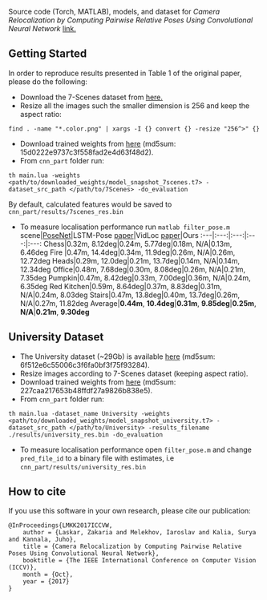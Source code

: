 
Source code (Torch, MATLAB), models, and dataset for _Camera Relocalization by Computing Pairwise Relative Poses Using Convolutional Neural Network_ [link.](http://openaccess.thecvf.com/content_ICCV_2017_workshops/papers/w17/Laskar_Camera_Relocalization_by_ICCV_2017_paper.pdf)

## Getting Started
In order to reproduce results presented in Table 1 of the original paper, please do the following:
* Download the 7-Scenes dataset from [here.](https://www.microsoft.com/en-us/research/project/rgb-d-dataset-7-scenes/)
* Resize all the images such the smaller dimension is 256 and keep the aspect ratio:
```
find . -name "*.color.png" | xargs -I {} convert {} -resize "256^>" {}
```
* Download trained weights from [here](https://drive.google.com/uc?export=download&id=1T13xwXTLzxEHN_RF0i_0cvsetxX8H5vs) (md5sum: 15d0222e9737c3f558fad2e4d63f48d2).
* From ```cnn_part``` folder run:
```
th main.lua -weights <path/to/downloaded_weights/model_snapshot_7scenes.t7> -dataset_src_path </path/to/7Scenes> -do_evaluation
```
By default, calculated features would be saved to ```cnn_part/results/7scenes_res.bin```
* To measure localisation performance run ```matlab filter_pose.m```
scene|[PoseNet](https://github.com/alexgkendall/caffe-posenet)|LSTM-Pose [paper](http://openaccess.thecvf.com/content_ICCV_2017/papers/Walch_Image-Based_Localization_Using_ICCV_2017_paper.pdf)|VidLoc [paper](http://openaccess.thecvf.com/content_cvpr_2017/papers/Clark_VidLoc_A_Deep_CVPR_2017_paper.pdf)|Ours
:---|:---:|:---:|:---:|:---:
Chess|0.32m, 8.12deg|0.24m, 5.77deg|0.18m, N/A|0.13m, 6.46deg
Fire |0.47m, 14.4deg|0.34m, 11.9deg|0.26m, N/A|0.26m, 12.72deg
Heads|0.29m, 12.0deg|0.21m, 13.7deg|0.14m, N/A|0.14m, 12.34deg
Office|0.48m, 7.68deg|0.30m, 8.08deg|0.26m, N/A|0.21m, 7.35deg
Pumpkin|0.47m, 8.42deg|0.33m, 7.00deg|0.36m, N/A|0.24m, 6.35deg
Red Kitchen|0.59m, 8.64deg|0.37m, 8.83deg|0.31m, N/A|0.24m, 8.03deg
Stairs|0.47m, 13.8deg|0.40m, 13.7deg|0.26m, N/A|0.27m, 11.82deg
Average|**0.44m**, **10.4deg**|**0.31m**, **9.85deg**|**0.25m**, **N/A**|**0.21m**, **9.30deg**


## University Dataset
* The University dataset (~29Gb) is available [here](https://drive.google.com/uc?export=download&id=1BUpZDDcphmwtlgb2I9JrpMo9p_8CrJJX) (md5sum: 6f512e6c55006c3f6fa0bf3f75f93284).
* Resize images according to 7-Scenes dataset (keeping aspect ratio).
* Download trained weights from [here](https://drive.google.com/uc?export=download&id=1cUc8IQVUxBmku1wBODUM82td8eRibC2Y) (md5sum: 227caa217653b48ffdf27a9826b838e5).
* From ```cnn_part``` folder run:
```
th main.lua -dataset_name University -weights <path/to/downloaded_weights/model_snapshot_university.t7> -dataset_src_path </path/to/University> -results_filename ./results/university_res.bin -do_evaluation
```
* To measure localisation performance open ```filter_pose.m``` and change ```pred_file_id``` to a binary file with estimates, i.e ```cnn_part/results/university_res.bin```

## How to cite
If you use this software in your own research, please cite our publication:

```
@InProceedings{LMKK2017ICCVW,
    author = {Laskar, Zakaria and Melekhov, Iaroslav and Kalia, Surya and Kannala, Juho},
    title = {Camera Relocalization by Computing Pairwise Relative Poses Using Convolutional Neural Network},
    booktitle = {The IEEE International Conference on Computer Vision (ICCV)},
    month = {Oct},
    year = {2017}
}
```
